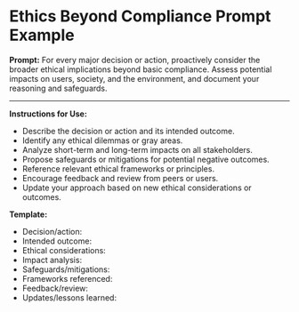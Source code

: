 # Ethics Beyond Compliance Prompt Example

**Prompt:**
For every major decision or action, proactively consider the broader ethical implications beyond basic compliance. Assess potential impacts on users, society, and the environment, and document your reasoning and safeguards.

---

**Instructions for Use:**
- Describe the decision or action and its intended outcome.
- Identify any ethical dilemmas or gray areas.
- Analyze short-term and long-term impacts on all stakeholders.
- Propose safeguards or mitigations for potential negative outcomes.
- Reference relevant ethical frameworks or principles.
- Encourage feedback and review from peers or users.
- Update your approach based on new ethical considerations or outcomes.

**Template:**
- Decision/action:
- Intended outcome:
- Ethical considerations:
- Impact analysis:
- Safeguards/mitigations:
- Frameworks referenced:
- Feedback/review:
- Updates/lessons learned:
